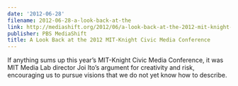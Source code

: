 ```yaml
---
date: '2012-06-28'
filename: 2012-06-28-a-look-back-at-the
link: http://mediashift.org/2012/06/a-look-back-at-the-2012-mit-knight-civic-media-conference179/
publisher: PBS MediaShift
title: A Look Back at the 2012 MIT-Knight Civic Media Conference
---
```


If anything sums up this year&#8217;s MIT-Knight Civic Media Conference, it was MIT Media Lab director Joi Ito&#8217;s argument for creativity and risk, encouraging us to pursue visions that we do not yet know how to describe.